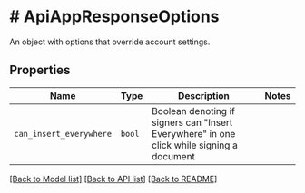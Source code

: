 # # ApiAppResponseOptions

An object with options that override account settings.

## Properties

Name | Type | Description | Notes
------------ | ------------- | ------------- | -------------
| `can_insert_everywhere` | ```bool``` |  Boolean denoting if signers can &quot;Insert Everywhere&quot; in one click while signing a document  |  |

[[Back to Model list]](../../README.md#models) [[Back to API list]](../../README.md#endpoints) [[Back to README]](../../README.md)
